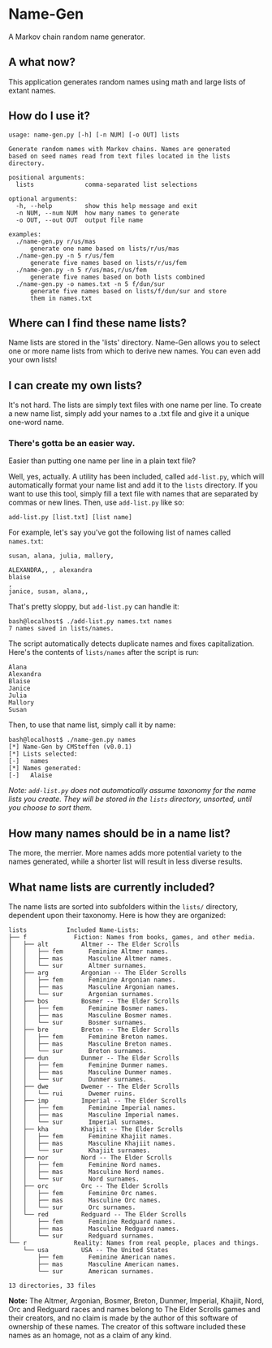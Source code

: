 # Name-Gen
A Markov chain random name generator.

## A what now?
This application generates random names using math and large lists of extant names.

## How do I use it?
```
usage: name-gen.py [-h] [-n NUM] [-o OUT] lists

Generate random names with Markov chains. Names are generated
based on seed names read from text files located in the lists
directory.

positional arguments:
  lists              comma-separated list selections

optional arguments:
  -h, --help         show this help message and exit
  -n NUM, --num NUM  how many names to generate
  -o OUT, --out OUT  output file name

examples:
  ./name-gen.py r/us/mas
      generate one name based on lists/r/us/mas
  ./name-gen.py -n 5 r/us/fem
      generate five names based on lists/r/us/fem
  ./name-gen.py -n 5 r/us/mas,r/us/fem
      generate five names based on both lists combined
  ./name-gen.py -o names.txt -n 5 f/dun/sur
      generate five names based on lists/f/dun/sur and store
      them in names.txt
```

## Where can I find these name lists?
Name lists are stored in the 'lists' directory. Name-Gen allows you to select one or more name lists from which to derive new names. You can even add your own lists!

## I can create my own lists?
It's not hard. The lists are simply text files with one name per line. To create a new name list, simply add your names to a .txt file and give it a unique one-word name.

### There's gotta be an easier way.
Easier than putting one name per line in a plain text file?

Well, yes, actually. A utility has been included, called `add-list.py`, which will automatically format your name list and add it to the `lists` directory. If you want to use this tool, simply fill a text file with names that are separated by commas or new lines. Then, use `add-list.py` like so:

```
add-list.py [list.txt] [list name]
```

For example, let's say you've got the following list of names called `names.txt`:

```
susan, alana, julia, mallory,

ALEXANDRA,, , alexandra
blaise
,
janice, susan, alana,,

```

That's pretty sloppy, but `add-list.py` can handle it:

```
bash@localhost$ ./add-list.py names.txt names
7 names saved in lists/names.
```

The script automatically detects duplicate names and fixes capitalization. Here's the contents of `lists/names` after the script is run:

```
Alana
Alexandra
Blaise
Janice
Julia
Mallory
Susan
```

Then, to use that name list, simply call it by name:

```
bash@localhost$ ./name-gen.py names
[*] Name-Gen by CMSteffen (v0.0.1)
[*] Lists selected:
[-]   names
[*] Names generated:
[-]   Alaise
```

*Note: `add-list.py` does not automatically assume taxonomy for the name lists you create. They will be stored in the `lists` directory, unsorted, until you choose to sort them.*

## How many names should be in a name list?
The more, the merrier. More names adds more potential variety to the names generated, while a shorter list will result in less diverse results.

## What name lists are currently included?
The name lists are sorted into subfolders within the `lists/` directory, dependent upon their taxonomy. Here is how they are organized:

```
lists           Included Name-Lists:
├── f             Fiction: Names from books, games, and other media.
│   ├── alt         Altmer -- The Elder Scrolls
│   │   ├── fem       Feminine Altmer names.
│   │   ├── mas       Masculine Altmer names.
│   │   └── sur       Altmer surnames.
│   ├── arg         Argonian -- The Elder Scrolls
│   │   ├── fem       Feminine Argonian names.
│   │   ├── mas       Masculine Argonian names.
│   │   └── sur       Argonian surnames.
│   ├── bos         Bosmer -- The Elder Scrolls
│   │   ├── fem       Feminine Bosmer names.
│   │   ├── mas       Masculine Bosmer names.
│   │   └── sur       Bosmer surnames.
│   ├── bre         Breton -- The Elder Scrolls
│   │   ├── fem       Feminine Breton names.
│   │   ├── mas       Masculine Breton names.
│   │   └── sur       Breton surnames.
│   ├── dun         Dunmer -- The Elder Scrolls
│   │   ├── fem       Feminine Dunmer names.
│   │   ├── mas       Masculine Dunmer names.
│   │   └── sur       Dunmer surnames.
│   ├── dwe         Dwemer -- The Elder Scrolls
│   │   └── rui       Dwemer ruins.
│   ├── imp         Imperial -- The Elder Scrolls
│   │   ├── fem       Feminine Imperial names.
│   │   ├── mas       Masculine Imperial names.
│   │   └── sur       Imperial surnames.
│   ├── kha         Khajiit -- The Elder Scrolls
│   │   ├── fem       Feminine Khajiit names.
│   │   ├── mas       Masculine Khajiit names.
│   │   └── sur       Khajiit surnames.
│   ├── nor         Nord -- The Elder Scrolls
│   │   ├── fem       Feminine Nord names.
│   │   ├── mas       Masculine Nord names.
│   │   └── sur       Nord surnames.
│   ├── orc         Orc -- The Elder Scrolls
│   │   ├── fem       Feminine Orc names.
│   │   ├── mas       Masculine Orc names.
│   │   └── sur       Orc surnames.
│   └── red         Redguard -- The Elder Scrolls
│       ├── fem       Feminine Redguard names.
│       ├── mas       Masculine Redguard names.
│       └── sur       Redguard surnames.
└── r             Reality: Names from real people, places and things.
    └── usa         USA -- The United States
        ├── fem       Feminine American names.
        ├── mas       Masculine American names.
        └── sur       American surnames.

13 directories, 33 files
```

**Note:** The Altmer, Argonian, Bosmer, Breton, Dunmer, Imperial, Khajiit, Nord, Orc and Redguard races and names belong to The Elder Scrolls games and their creators, and no claim is made by the author of this software of ownership of these names. The creator of this software included these names as an homage, not as a claim of any kind.
